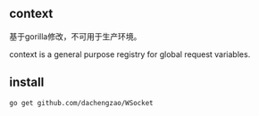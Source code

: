 ## context
基于gorilla修改，不可用于生产环境。

context is a general purpose registry for global request variables.

## install

	go get github.com/dachengzao/WSocket
